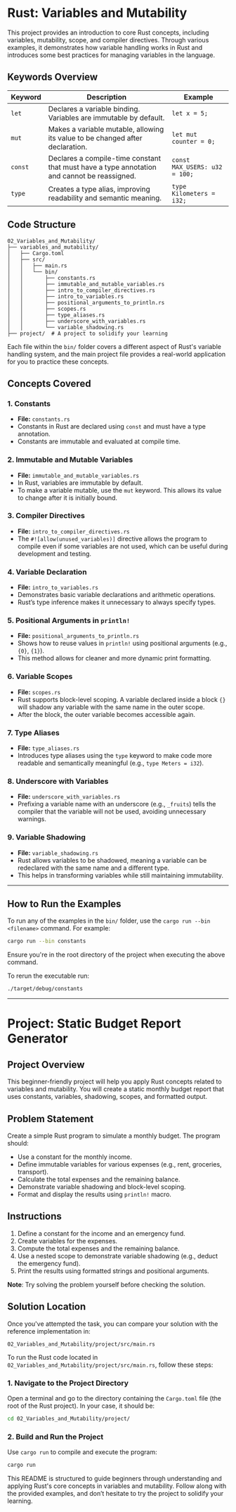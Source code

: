 # Rust: Variables and Mutability

This project provides an introduction to core Rust concepts, including variables, mutability, scope, and compiler directives. Through various examples, it demonstrates how variable handling works in Rust and introduces some best practices for managing variables in the language.
## Keywords Overview

| Keyword | Description                                                                                 | Example                       |
| ------- | ------------------------------------------------------------------------------------------- | ----------------------------- |
| `let`   | Declares a variable binding. Variables are immutable by default.                            | `let x = 5;`                  |
| `mut`   | Makes a variable mutable, allowing its value to be changed after declaration.               | `let mut counter = 0;`        |
| `const` | Declares a compile-time constant that must have a type annotation and cannot be reassigned. | `const MAX_USERS: u32 = 100;` |
| `type`  | Creates a type alias, improving readability and semantic meaning.                           | `type Kilometers = i32;`      |


## Code Structure

```
02_Variables_and_Mutability/
├── variables_and_mutability/
│   ├── Cargo.toml
│   ├── src/
│   │   ├── main.rs
│   │   └── bin/
│   │       ├── constants.rs
│   │       ├── immutable_and_mutable_variables.rs
│   │       ├── intro_to_compiler_directives.rs
│   │       ├── intro_to_variables.rs
│   │       ├── positional_arguments_to_println.rs
│   │       ├── scopes.rs
│   │       ├── type_aliases.rs
│   │       ├── underscore_with_variables.rs
│   │       └── variable_shadowing.rs
├── project/  # A project to solidify your learning
```

Each file within the `bin/` folder covers a different aspect of Rust's variable handling system, and the main project file provides a real-world application for you to practice these concepts.

## Concepts Covered

### 1. **Constants**

* **File:** `constants.rs`
* Constants in Rust are declared using `const` and must have a type annotation.
* Constants are immutable and evaluated at compile time.

### 2. **Immutable and Mutable Variables**

* **File:** `immutable_and_mutable_variables.rs`
* In Rust, variables are immutable by default.
* To make a variable mutable, use the `mut` keyword. This allows its value to change after it is initially bound.

### 3. **Compiler Directives**

* **File:** `intro_to_compiler_directives.rs`
* The `#![allow(unused_variables)]` directive allows the program to compile even if some variables are not used, which can be useful during development and testing.

### 4. **Variable Declaration**

* **File:** `intro_to_variables.rs`
* Demonstrates basic variable declarations and arithmetic operations.
* Rust’s type inference makes it unnecessary to always specify types.

### 5. **Positional Arguments in `println!`**

* **File:** `positional_arguments_to_println.rs`
* Shows how to reuse values in `println!` using positional arguments (e.g., `{0}`, `{1}`).
* This method allows for cleaner and more dynamic print formatting.

### 6. **Variable Scopes**

* **File:** `scopes.rs`
* Rust supports block-level scoping. A variable declared inside a block `{}` will shadow any variable with the same name in the outer scope.
* After the block, the outer variable becomes accessible again.

### 7. **Type Aliases**

* **File:** `type_aliases.rs`
* Introduces type aliases using the `type` keyword to make code more readable and semantically meaningful (e.g., `type Meters = i32`).

### 8. **Underscore with Variables**

* **File:** `underscore_with_variables.rs`
* Prefixing a variable name with an underscore (e.g., `_fruits`) tells the compiler that the variable will not be used, avoiding unnecessary warnings.

### 9. **Variable Shadowing**

* **File:** `variable_shadowing.rs`
* Rust allows variables to be shadowed, meaning a variable can be redeclared with the same name and a different type.
* This helps in transforming variables while still maintaining immutability.

---

## How to Run the Examples

To run any of the examples in the `bin/` folder, use the `cargo run --bin <filename>` command. For example:

```bash
cargo run --bin constants
```

Ensure you're in the root directory of the project when executing the above command.

To rerun the executable run:

```bash
./target/debug/constants
```

---

# Project: **Static Budget Report Generator**

## Project Overview

This beginner-friendly project will help you apply Rust concepts related to variables and mutability. You will create a static monthly budget report that uses constants, variables, shadowing, scopes, and formatted output.

## Problem Statement

Create a simple Rust program to simulate a monthly budget. The program should:

* Use a constant for the monthly income.
* Define immutable variables for various expenses (e.g., rent, groceries, transport).
* Calculate the total expenses and the remaining balance.
* Demonstrate variable shadowing and block-level scoping.
* Format and display the results using `println!` macro.

## Instructions

1. Define a constant for the income and an emergency fund.
2. Create variables for the expenses.
3. Compute the total expenses and the remaining balance.
4. Use a nested scope to demonstrate variable shadowing (e.g., deduct the emergency fund).
5. Print the results using formatted strings and positional arguments.

**Note**: Try solving the problem yourself before checking the solution.

## Solution Location

Once you've attempted the task, you can compare your solution with the reference implementation in:

```
02_Variables_and_Mutability/project/src/main.rs
```
To run the Rust code located in `02_Variables_and_Mutability/project/src/main.rs`, follow these steps:

### 1. **Navigate to the Project Directory**
Open a terminal and go to the directory containing the `Cargo.toml` file (the root of the Rust project). In your case, it should be:
```sh
cd 02_Variables_and_Mutability/project/
```

### 2. **Build and Run the Project**
Use `cargo run` to compile and execute the program:
```sh
cargo run
```

This README is structured to guide beginners through understanding and applying Rust's core concepts in variables and mutability. Follow along with the provided examples, and don’t hesitate to try the project to solidify your learning.